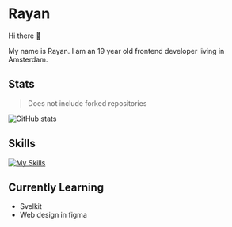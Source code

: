 # Rayan 

Hi there 👋

My name is Rayan. I am an 19 year old frontend developer living in Amsterdam. 

## Stats 

> Does not include forked repositories

![GitHub stats](https://github-readme-stats.vercel.app/api?username=RayanSp&theme=vue-dark\&include_all_commits=true)


## Skills 

[![My Skills](https://skillicons.dev/icons?i=html,css,js,nextjs,react,svelte,figma,lua&perline=6)](https://skillicons.dev)


## Currently Learning
- Svelkit 
- Web design in figma





